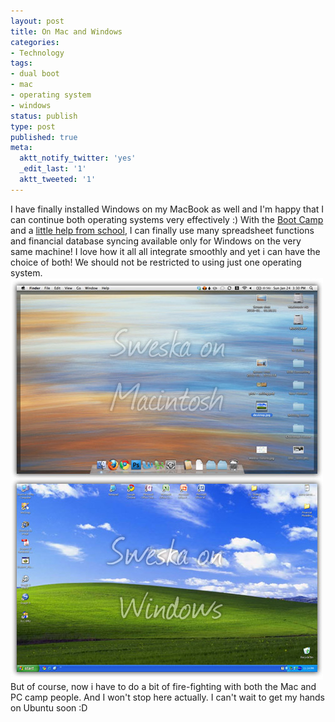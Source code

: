 ```yaml
---
layout: post
title: On Mac and Windows
categories:
- Technology
tags:
- dual boot
- mac
- operating system
- windows
status: publish
type: post
published: true
meta:
  aktt_notify_twitter: 'yes'
  _edit_last: '1'
  aktt_tweeted: '1'
---
```

I have finally installed Windows on my MacBook as well and I'm happy that I can continue both operating systems very effectively :) With the [Boot Camp](http://www.apple.com/support/bootcamp/) and a [little help from school](http://www.smu.edu.sg/CIT/helpdesk/), I can finally use many spreadsheet functions and financial database syncing available only for Windows on the very same machine! I love how it all all integrate smoothly and yet i can have the choice of both! We should not be restricted to using just one operating system. ![](/img/dual-boot.jpg) But of course, now i have to do a bit of fire-fighting with both the Mac and PC camp people. And I won't stop here actually. I can't wait to get my hands on Ubuntu soon :D
